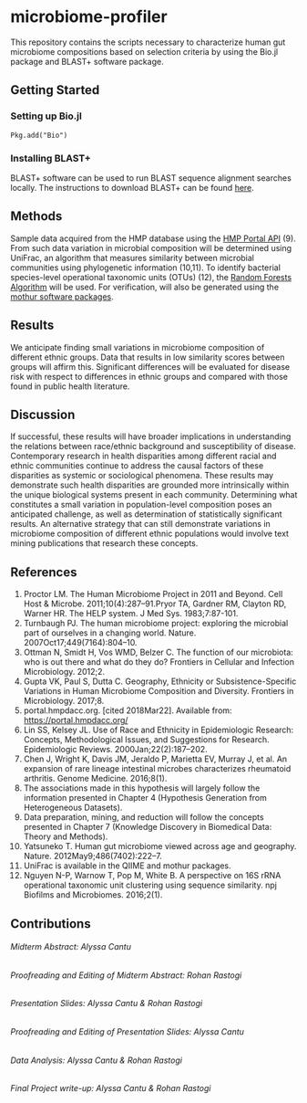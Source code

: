 # microbiome-profiler
This repository contains the scripts necessary to characterize human gut microbiome compositions based on selection criteria by using the Bio.jl package and BLAST+ software package.  

## Getting Started
### Setting up Bio.jl 
```{Julia}
Pkg.add("Bio")
```
### Installing BLAST+
BLAST+ software can be used to run BLAST sequence alignment searches locally. The instructions to download BLAST+ can be found [here](https://www.ncbi.nlm.nih.gov/books/NBK279671/).

## Methods
Sample data acquired from the HMP database using the [HMP Portal API](https://github.com/jmatsumura/ihmp_portal_api) (9). From such data variation in microbial composition will be determined using UniFrac, an algorithm that measures similarity between microbial communities using phylogenetic information (10,11). To identify bacterial species-level operational taxonomic units (OTUs) (12), the [Random Forests Algorithm](https://github.com/bicycle1885/RandomForests.jl) will be used. For verification, will also be generated using the [mothur software packages](https://mothur.org/wiki/Main_Page).

## Results
We anticipate finding small variations in microbiome composition of different ethnic groups. Data that results in low similarity scores between groups will affirm this. Significant differences will be evaluated for disease risk with respect to differences in ethnic groups and compared with those found in public health literature.

## Discussion
If successful, these results will have broader implications in understanding the relations between race/ethnic background and susceptibility of disease. Contemporary research in health disparities among different racial and ethnic communities continue to address the causal factors of these disparities as systemic or sociological phenomena. These results may demonstrate such health disparities are grounded more intrinsically within the unique biological systems present in each community. Determining what constitutes a small variation in population-level composition poses an anticipated challenge, as well as determination of statistically significant results. An alternative strategy that can still demonstrate variations in microbiome composition of different ethnic populations would involve text mining publications that research these concepts.

## References
1. Proctor LM. The Human Microbiome Project in 2011 and Beyond. Cell Host & Microbe. 2011;10(4):287–91.Pryor TA, Gardner RM, Clayton RD, Warner HR. The HELP system. J Med Sys. 1983;7:87-101.
2. Turnbaugh PJ. The human microbiome project: exploring the microbial part of ourselves in a changing world. Nature. 2007Oct17;449(7164):804–10.
3. Ottman N, Smidt H, Vos WMD, Belzer C. The function of our microbiota: who is out there and what do they do? Frontiers in Cellular and Infection Microbiology. 2012;2.
4. Gupta VK, Paul S, Dutta C. Geography, Ethnicity or Subsistence-Specific Variations in Human Microbiome Composition and Diversity. Frontiers in Microbiology. 2017;8.
5. portal.hmpdacc.org. [cited 2018Mar22]. Available from: https://portal.hmpdacc.org/
6. Lin SS, Kelsey JL. Use of Race and Ethnicity in Epidemiologic Research: Concepts, Methodological Issues, and Suggestions for Research. Epidemiologic Reviews. 2000Jan;22(2):187–202.
7. Chen J, Wright K, Davis JM, Jeraldo P, Marietta EV, Murray J, et al. An expansion of rare lineage intestinal microbes characterizes rheumatoid arthritis. Genome Medicine. 2016;8(1).
8. The associations made in this hypothesis will largely follow the information presented in Chapter 4 (Hypothesis Generation from Heterogeneous Datasets). 
9. Data preparation, mining, and reduction will follow the concepts presented in Chapter 7 (Knowledge Discovery in Biomedical Data: Theory and Methods).
10. Yatsuneko T. Human gut microbiome viewed across age and geography. Nature. 2012May9;486(7402):222–7.
11. UniFrac is available in the QIIME and mothur packages.
12. Nguyen N-P, Warnow T, Pop M, White B. A perspective on 16S rRNA operational taxonomic unit clustering using sequence similarity. npj Biofilms and Microbiomes. 2016;2(1).

## Contributions
###### Midterm Abstract: Alyssa Cantu
###### Proofreading and Editing of Midterm Abstract: Rohan Rastogi
###### Presentation Slides: Alyssa Cantu & Rohan Rastogi
###### Proofreading and Editing of Presentation Slides: Alyssa Cantu
###### Data Analysis: Alyssa Cantu & Rohan Rastogi
###### Final Project write-up: Alyssa Cantu & Rohan Rastogi

